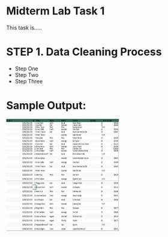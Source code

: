# Midterm Lab Task 1
This task is.....
# STEP 1. Data Cleaning Process
- Step One
- Step Two
- Step Three

# Sample Output:
<img src="Midterm%20Task%201/images/one.JPG" width=300 height=300>

